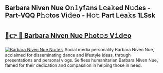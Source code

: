 ## Barbara Niven Nue O𝚗𝚕yf𝚊ns L𝚎a𝚔ed N𝚞𝚍es - Part-VQQ P𝚑𝚘tos Vi𝚍𝚎o - H𝚘𝚝 Part L𝚎a𝚔s 1LSsk

# <h2><a href="http://kfcvd65.oniu.top/?m=Barbara+Niven+Nue">🔗👉 🔴 Barbara Niven Nue P𝚑ot𝚘𝚜 V𝚒d𝚎o</a></h2>

[![Barbara Niven Nue Nu𝚍e𝚜](https://i.imgur.com/0qMVB7G.gif)](http://kfcvd65.oniu.top/?m=Barbara+Niven+Nue)
Social media personality Barbara Niven Nue, acclaimed for disseminating dance and lifestyle ideas, through presentations and personal vlogs. Selfless humanitarian Barbara Niven Nue, famed for their dedication and compassion in helping those in need.  
